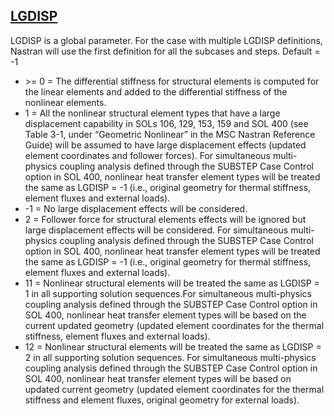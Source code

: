 ## [LGDISP](https://help.hexagonmi.com/bundle/MSC_Nastran_2022.4/page/Nastran_Combined_Book/qrg/parameters/TOC.LGDISP.xhtml)

LGDISP is a global parameter. For the case with multiple LGDISP definitions, Nastran will use the first definition for all the subcases and steps. Default =    -1

* \>= 0 = The differential stiffness for structural elements is computed for the linear elements and added to the differential stiffness of the nonlinear elements.
* 1 = All the nonlinear structural element types that have a large displacement capability in SOLs 106, 129, 153, 159 and SOL 400 (see Table 3-1, under “Geometric Nonlinear” in the MSC Nastran Reference Guide) will be assumed to have large displacement effects (updated element coordinates and follower forces). For simultaneous multi-physics coupling analysis defined through the SUBSTEP Case Control option in SOL 400, nonlinear heat transfer element types will be treated the same as LGDISP = -1 (i.e., original geometry for thermal stiffness, element fluxes and external loads).
* -1 = No large displacement effects will be considered.
* 2 = Follower force for structural elements effects will be ignored but large displacement effects will be considered. For simultaneous multi-physics coupling analysis defined through the SUBSTEP Case Control option in SOL 400, nonlinear heat transfer element types will be treated the same as LGDISP = -1 (i.e., original geometry for thermal stiffness, element fluxes and external loads).
* 11 = Nonlinear structural elements will be treated the same as LGDISP = 1 in all supporting solution sequences.For simultaneous multi-physics coupling analysis defined through the SUBSTEP Case Control option in SOL 400, nonlinear heat transfer element types will be based on the current updated geometry (updated element coordinates for the thermal stiffness, element fluxes and external loads).
* 12 = Nonlinear structural elements will be treated the same as LGDISP = 2 in all supporting solution sequences. For simultaneous multi-physics coupling analysis defined through the SUBSTEP Case Control option in SOL 400, nonlinear heat transfer element types will be based on updated current geometry (updated element coordinates for the thermal stiffness and element fluxes, original geometry for external loads).

